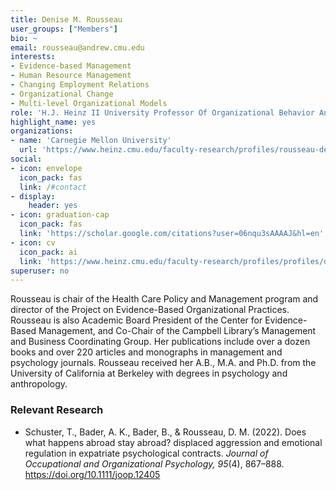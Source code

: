 ```yaml
---
title: Denise M. Rousseau
user_groups: ["Members"]
bio: ~
email: rousseau@andrew.cmu.edu
interests:
- Evidence-based Management
- Human Resource Management
- Changing Employment Relations
- Organizational Change
- Multi-level Organizational Models
role: 'H.J. Heinz II University Professor Of Organizational Behavior And Public Policy'
highlight_name: yes
organizations:
- name: 'Carnegie Mellon University'
  url: 'https://www.heinz.cmu.edu/faculty-research/profiles/rousseau-denisem'
social:
- icon: envelope
  icon_pack: fas
  link: /#contact
- display:
    header: yes
- icon: graduation-cap
  icon_pack: fas
  link: 'https://scholar.google.com/citations?user=06nqu3sAAAAJ&hl=en'
- icon: cv
  icon_pack: ai
  link: 'https://www.heinz.cmu.edu/faculty-research/profiles/profiles/denise-rousseau/_files/denise-rousseau-cv.pdf'
superuser: no
---
```


Rousseau is chair of the Health Care Policy and Management program and director of the Project on Evidence-Based Organizational Practices. Rousseau is also Academic Board President of the Center for Evidence-Based Management, and Co-Chair of the Campbell Library’s Management and Business Coordinating Group. Her publications include over a dozen books and over 220 articles and monographs in management and psychology journals. Rousseau received her A.B., M.A. and Ph.D. from the University of California at Berkeley with degrees in psychology and anthropology.

### Relevant Research

+ Schuster, T., Bader, A. K., Bader, B., & Rousseau, D. M. (2022). Does what happens abroad stay abroad? displaced aggression and emotional regulation in expatriate psychological contracts. _Journal of Occupational and Organizational Psychology, 95_(4), 867–888. https://doi.org/10.1111/joop.12405